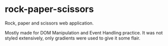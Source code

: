 # rock-paper-scissors

Rock, paper and scissors web application.

Mostly made for DOM Manipulation and Event Handling practice. It was not styled extensively, only gradients were used to give it some flair.
